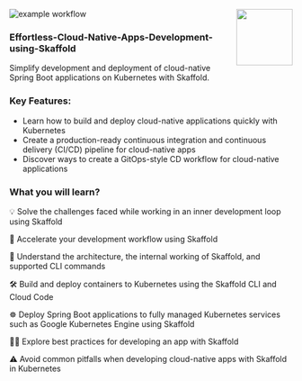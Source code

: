 ![example workflow](https://github.com/PacktPublishing/Effortless-Cloud-Native-Apps-Development-using-Skaffold/actions/workflows/main.yml/badge.svg)
<a href="https://foojay.io/today/works-with-openjdk"><img align="right" src="https://github.com/foojayio/badges/raw/main/works_with_openjdk/Works-with-OpenJDK.png" width="100"></a>
### Effortless-Cloud-Native-Apps-Development-using-Skaffold

Simplify development and deployment of cloud-native Spring Boot applications on Kubernetes with Skaffold.

### Key Features:  
* Learn how to build and deploy cloud-native applications quickly with Kubernetes
* Create a production-ready continuous integration and continuous delivery (CI/CD) pipeline for cloud-native apps
* Discover ways to create a GitOps-style CD workflow for cloud-native applications

### What you will learn?

:bulb: Solve the challenges faced while working in an inner development loop using Skaffold

:rocket: Accelerate your development workflow using Skaffold

:open_book: Understand the architecture, the internal working of Skaffold, and supported CLI commands

:hammer_and_wrench: Build and deploy containers to Kubernetes using the Skaffold CLI and Cloud Code

:wheel_of_dharma: Deploy Spring Boot applications to fully managed Kubernetes services such as Google Kubernetes Engine using Skaffold

:man_technologist: Explore best practices for developing an app with Skaffold

:warning: Avoid common pitfalls when developing cloud-native apps with Skaffold in Kubernetes
